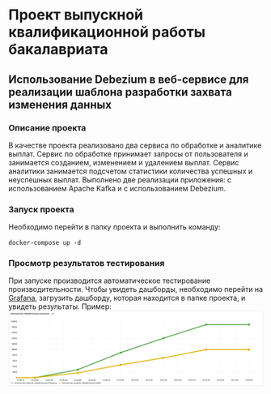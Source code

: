 # Проект выпускной квалификационной работы бакалавриата
## Использование Debezium в веб-сервисе для реализации шаблона разработки захвата изменения данных
### Описание проекта
В качестве проекта реализовано два сервиса по обработке и аналитике выплат. Сервис по обработке принимает запросы от
пользователя и занимается созданием, изменением и удалением выплат. Сервис аналитики занимается подсчетом статистики
количества успешных и неуспешных выплат. Выполнено две реализации приложения: с использованием Apache Kafka и с 
использованием Debezium.
### Запуск проекта
Необходимо перейти в папку проекта и выполнить команду:
```shell
docker-compose up -d
```
### Просмотр результатов тестирования
При запуске производится автоматическое тестирование производительности. Чтобы увидеть дашборды, необходимо перейти
на [Grafana](http://localhost:3001), загрузить дашборду, которая находится в папке проекта, и увидеть результаты. 
Пример:
![img.png](dashboard_example.png)